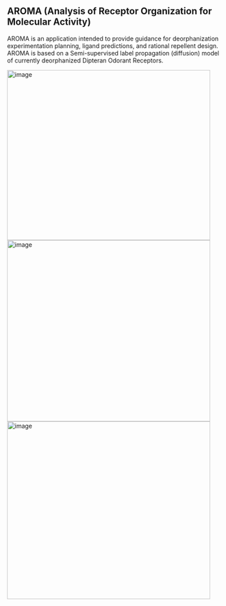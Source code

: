 ## AROMA (Analysis of Receptor Organization for Molecular Activity)
AROMA is an application intended to provide guidance for deorphanization experimentation planning, ligand predictions, and rational repellent design. 
AROMA is based on a Semi-supervised label propagation (diffusion) model of currently deorphanized Dipteran Odorant Receptors.

<img width="474" height="397" alt="image" src="https://github.com/user-attachments/assets/c452a905-8e41-4a7e-93ea-ec706e794d02" />

<img width="474" height="423" alt="image" src="https://github.com/user-attachments/assets/e6ac7461-5188-4bec-91a5-759f715c7b7e" />

<img width="474" height="415" alt="image" src="https://github.com/user-attachments/assets/1ebd5632-687d-44dc-9d8f-d37500312c06" />

